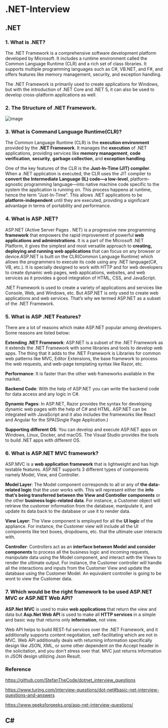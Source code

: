 # .NET-Interview

## .NET
### 1. What is .NET?
   
The .NET Framework is a comprehensive software development platform developed by Microsoft. It includes a runtime environment called the Common Language Runtime (CLR) and a rich set of class libraries. It supports multiple programming languages such as C#, VB.NET, and F#, and offers features like memory management, security, and exception handling.

The .NET Framework is primarily used to create applications for Windows, but with the introduction of .NET Core and .NET 5, it can also be used to develop cross-platform applications as well.

### 2. The Structure of .NET Framework.

![image](https://github.com/user-attachments/assets/7e2c218c-1bb6-4235-ad01-a4bda248505f)


### 3. What is Command Language Runtime(CLR)?

The Common Language Runtime (CLR) is the **execution environment** provided by the **.NET Framework**. It manages the **execution** of .NET applications, providing services like **memory management**, **code verification**, **security**, **garbage collection**, and **exception handling**.

One of the key features of the CLR is the **Just-In-Time (JIT) compiler**. When a .NET application is executed, the CLR uses the JIT compiler to **convert the Intermediate Language (IL) code—a low-level**, platform-agnostic programming language—into native machine code specific to the system the application is running on. This process happens at runtime, hence the term "Just-In-Time". This allows .NET applications to be **platform-independent** until they are executed, providing a significant advantage in terms of portability and performance.

### 4. What is ASP .NET?

ASP.NET (Active Server Pages . NET) is a progressive new programming **framework** that empowers the rapid improvement of powerful **web applications and administrations**. It is a part of the Microsoft .NET Platform, it gives the simplest and most versatile approach to **creating, deploying and running web applications** that can focus on any browser or device.ASP.NET is built on the CLR(Common Language Runtime) which allows the programmers to execute its code using any .NET language(C#, VB, etc.). It is specially designed to work with HTTP and for web developers to create dynamic web pages, web applications, websites, and web services as it provides a good integration of HTML, CSS, and JavaScript.

.NET Framework is used to create a variety of applications and services like Console, Web, and Windows, etc. But ASP.NET is only used to create web applications and web services. That’s why we termed ASP.NET as a subset of the .NET Framework.

### 5. What is ASP .NET Features?
There are a lot of reasons which make ASP.NET popular among developers. Some reasons are listed below:

**Extending .NET Framework**: ASP.NET is a subset of the .NET Framework as it extends the .NET Framework with some libraries and tools to develop web apps. The thing that it adds to the .NET Framework is Libraries for common web patterns like MVC, Editor Extensions, the base framework to process the web requests, and web-page templating syntax like Razor, etc.

**Performance**: It is faster than the other web frameworks available in the market.

**Backend Code**: With the help of ASP.NET you can write the backend code for data access and any logic in C#.

**Dynamic Pages**: In ASP.NET, Razor provides the syntax for developing dynamic web pages with the help of C# and HTML. ASP.NET can be integrated with JavaScript and it also includes the frameworks like React and Angular for the SPA(Single Page Application.)

**Supporting different OS**: You can develop and execute ASP.NET apps on Windows, Linux, Docker, and macOS. The Visual Studio provides the tools to build .NET apps with different OS.

### 6. What is ASP.NET MVC framework?
ASP.MVC is a **web application framework** that is lightweight and has high testable features. ASP.NET supports 3 different types of components namely Model, View, and Controller.

**Model Layer**: The Model component corresponds to all or any of **the data-related logic** that the user works with. This will represent either the **info that’s being transferred between the View and Controller components** or the other **business logic-related data**. For instance, a Customer object will retrieve the customer information from the database, manipulate it, and update its data back to the database or use it to render data.

**View Layer**: The View component is employed for all the **UI logic** of the appliance. For instance, the Customer view will include all the UI components like text boxes, dropdowns, etc. that the ultimate user interacts with.

**Controller**: Controllers act as an **interface between Model and consider components** to process all the business logic and incoming requests, manipulate data using the Model component, and interact with the Views to render the ultimate output. For instance, the Customer controller will handle all the interactions and inputs from the Customer View and update the database using the Customer Model. An equivalent controller is going to be wont to view the Customer data.

### 7. Which would be the right framework to be used ASP.NET MVC or ASP.NET Web API?
**ASP.Net MVC** is used to make **web applications** that return the view and data but  **Asp.Net Web API** is used to make all  **HTTP services** in a simple and basic way that returns only **information**, not view.

Web API helps to build REST-ful services over the .NET Framework, and it additionally supports content negotiation, self-facilitating which are not in MVC.
Web API additionally deals with returning information specifically design like JSON, XML, or some other dependent on the Accept header in the solicitation, and you don’t stress over that. MVC just returns information in JSON design utilizing Json Result.


### Reference
https://github.com/StefanTheCode/dotnet_interview_questions

https://www.turing.com/interview-questions/dot-net#basic-net-interview-questions-and-answers

https://www.geeksforgeeks.org/asp-net-interview-questions/

## C#
